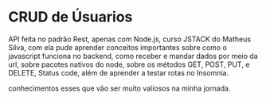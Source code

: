 # CRUD de Úsuarios



API feita no padrão Rest, apenas com Node.js, curso JSTACK do Matheus Silva, com ela pude aprender conceitos importantes
sobre como o javascript funciona no backend, como receber e mandar dados por meio da
url, sobre pacotes nativos do node, sobre os métodos GET, POST, PUT, e DELETE, Status code,
além de aprender a testar rotas no Insomnia.

conhecimentos esses que vão ser muito valiosos na minha jornada.
